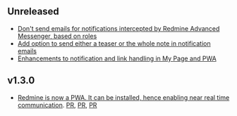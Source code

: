 ## Unreleased

* [Don't send emails for notifications intercepted by Redmine Advanced Messenger, based on roles](https://github.com/famiprog/redmine_advanced_messenger/pull/28)
* [Add option to send either a teaser or the whole note in notification emails](https://github.com/famiprog/redmine_advanced_messenger/pull/31)
* [Enhancements to notification and link handling in My Page and PWA](https://github.com/famiprog/redmine_advanced_messenger/pull/34)

## v1.3.0

* [Redmine is now a PWA. It can be installed, hence enabling near real time communication](https://github.com/famiprog/redmine_advanced_messenger/pull/24). [PR](https://github.com/famiprog/redmine_advanced_messenger/pull/25), [PR](https://github.com/famiprog/redmine_advanced_messenger/pull/26), [PR](https://github.com/famiprog/redmine_advanced_messenger/pull/27) 
